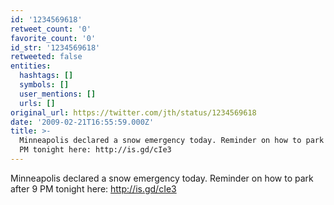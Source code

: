 ```yaml
---
id: '1234569618'
retweet_count: '0'
favorite_count: '0'
id_str: '1234569618'
retweeted: false
entities:
  hashtags: []
  symbols: []
  user_mentions: []
  urls: []
original_url: https://twitter.com/jth/status/1234569618
date: '2009-02-21T16:55:59.000Z'
title: >-
  Minneapolis declared a snow emergency today. Reminder on how to park after 9
  PM tonight here: http://is.gd/cIe3
---
```


Minneapolis declared a snow emergency today. Reminder on how to park after 9 PM tonight here: http://is.gd/cIe3
